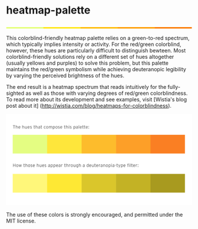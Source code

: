 heatmap-palette
===============
![alt tag](/heatmap-bar.png)

This colorblind-friendly heatmap palette relies on a green-to-red spectrum, which typically implies intensity or activity. For the red/green colorblind, however, these hues are particularly difficult to distinguish bewteen. Most colorblind-friendly solutions rely on a different set of hues altogether (usually yellows and purples) to solve this problem, but this palette maintains the red/green symbolism while achieving deuteranopic legibility by varying the perceived brightness of the hues.

The end result is a heatmap spectrum that reads intuitively for the fully-sighted as well as those with varying degrees of red/green colorblindness. To read more about its development and see examples, visit [Wistia's blog post about it] (http://wistia.com/blog/heatmaps-for-colorblindness).

![alt tag](/heatmap-palette.png)

The use of these colors is strongly encouraged, and permitted under the MIT license.
